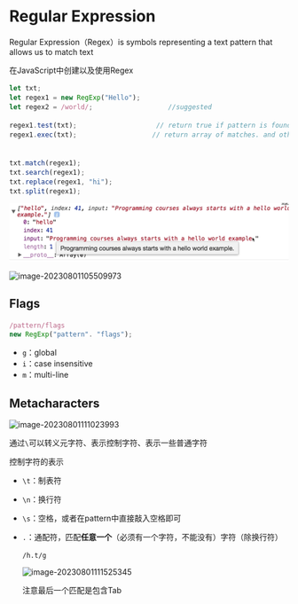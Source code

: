 # Regular Expression

Regular Expression（Regex）is symbols representing a text pattern that allows us to match text



在JavaScript中创建以及使用Regex

~~~javascript
let txt;
let regex1 = new RegExp("Hello");
let regex2 = /world/;					//suggested

regex1.test(txt);				     // return true if pattern is found in txt
regex1.exec(txt);					// return array of matches. and other properties(index, input) attached to that array 


txt.match(regex1);					 
txt.search(regex1);					
txt.replace(regex1, "hi");			
txt.split(regex1);					
~~~

![image-20230801104737803](assets\image-20230801104737803.png)

![image-20230801105509973](C:\Users\AtsukoRuo\Desktop\note\Git\assets\image-20230801105509973.png)



## Flags

~~~javascript
/pattern/flags
new RegExp("pattern". "flags");
~~~

- `g`：global
- `i`：case insensitive
- `m`：multi-line



## Metacharacters

![image-20230801111023993](C:\Users\AtsukoRuo\Desktop\note\Git\image-20230801111023993.png)

通过`\`可以转义元字符、表示控制字符、表示一些普通字符



控制字符的表示

- `\t`：制表符
- `\n`：换行符
- `\s`：空格，或者在pattern中直接敲入空格即可



- `.`：通配符，匹配**任意一个**（必须有一个字符，不能没有）字符（除换行符）

  `/h.t/g`

  ![image-20230801111525345](C:\Users\AtsukoRuo\Desktop\note\Git\assets\image-20230801111525345.png)

  注意最后一个匹配是包含Tab




